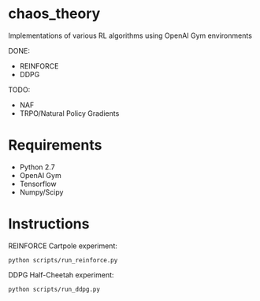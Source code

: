 # chaos_theory

Implementations of various RL algorithms using OpenAI Gym environments

DONE:
- REINFORCE
- DDPG

TODO:
- NAF
- TRPO/Natural Policy Gradients


Requirements
============

- Python 2.7
- OpenAI Gym
- Tensorflow
- Numpy/Scipy


Instructions
============

REINFORCE Cartpole experiment:
```
python scripts/run_reinforce.py
````

DDPG Half-Cheetah experiment:
```
python scripts/run_ddpg.py
````